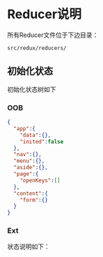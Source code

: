 # Reducer说明

所有Reducer文件位于下边目录：

```
src/redux/reducers/
```

## 初始化状态

初始化状态树如下

### OOB

```json
{
  "app":{
    "data":{},
    "inited":false
  },
  "nav":{},
  "menu":{},
  "aside":{},
  "page":{
    "openKeys":[]
  },
  "content":{
    "form":{}
  }
}
```

### Ext



状态说明如下：



